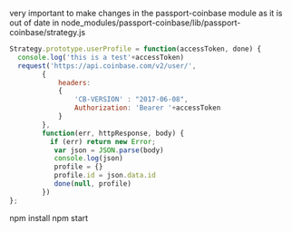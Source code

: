 
very important to make changes in the passport-coinbase module as it is out of date
in node_modules/passport-coinbase/lib/passport-coinbase/strategy.js
```javascript
Strategy.prototype.userProfile = function(accessToken, done) {
  console.log('this is a test'+accessToken)
  request('https://api.coinbase.com/v2/user/',
        {
            headers:
            {
                'CB-VERSION' : "2017-06-08",
                Authorization: 'Bearer '+accessToken
            }
        },
        function(err, httpResponse, body) {
          if (err) return new Error;
           var json = JSON.parse(body)
           console.log(json)
           profile = {}
           profile.id = json.data.id
           done(null, profile)
        })
};
```

npm install
npm start